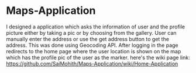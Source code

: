 # Maps-Application

I designed a application which asks the information of user and the profile picture either by taking a pic or by choosing from the gallery. User can manually enter the address or use the get address button to get the address. This was done using Geocoding API. After logging in the page redirects to the home page where the user location is shown on the map which has the profile pic of the user as the marker. here's the wiki page link: https://github.com/SaiMohith/Maps-Application/wiki/Home-Application
